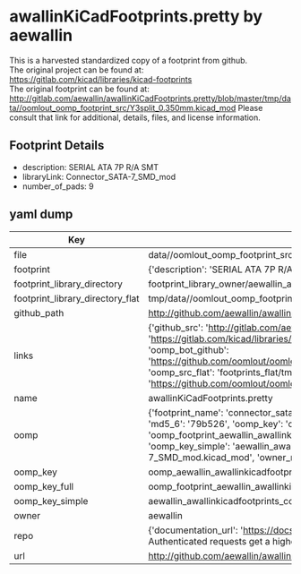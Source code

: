 # awallinKiCadFootprints.pretty by aewallin  
This is a harvested standardized copy of a footprint from github.  
The original project can be found at:  
https://gitlab.com/kicad/libraries/kicad-footprints  
The original footprint can be found at:
http://gitlab.com/aewallin/awallinKiCadFootprints.pretty/blob/master/tmp/data//oomlout_oomp_footprint_src/Y3split_0.350mm.kicad_mod
Please consult that link for additional, details, files, and license information.  
## Footprint Details
* description: SERIAL ATA 7P R/A SMT  
* libraryLink: Connector_SATA-7_SMD_mod  
* number_of_pads: 9  
## yaml dump  
| Key | Value |  
| --- | --- |  
| file | data//oomlout_oomp_footprint_src/awallinKiCadFootprints.pretty/Connector_SATA-7_SMD_mod.kicad_mod |  
| footprint | {'description': 'SERIAL ATA 7P R/A SMT', 'libraryLink': 'Connector_SATA-7_SMD_mod', 'number_of_pads': 9} |  
| footprint_library_directory | footprint_library_owner/aewallin_awallinKiCadFootprints.pretty |  
| footprint_library_directory_flat | tmp/data//oomlout_oomp_footprint_src/footprints_flat/aewallin_awallinkicadfootprints_connector_sata_7_smd_mod/working |  
| github_path | http://github.com/aewallin/awallinKiCadFootprints.pretty/blob/master/tmp/data//oomlout_oomp_footprint_src/Connector_SATA-7_SMD_mod.kicad_mod |  
| links | {'github_src': 'http://gitlab.com/aewallin/awallinKiCadFootprints.pretty/blob/master/tmp/data//oomlout_oomp_footprint_src/Y3split_0.350mm.kicad_mod', 'github_src_repo': 'https://gitlab.com/kicad/libraries/kicad-footprints', 'oomp_bot': 'tmp/data//oomlout_oomp_footprint_src/footprints/aewallin_awallinkicadfootprints_connector_sata_7_smd_mod/working', 'oomp_bot_github': 'https://github.com/oomlout/oomlout_oomp_footprint_bot/tree/main/tmp/data//oomlout_oomp_footprint_src/footprints/aewallin_awallinkicadfootprints_connector_sata_7_smd_mod/working', 'oomp_src_flat': 'footprints_flat/tmp/data//oomlout_oomp_footprint_src/footprints_flat/aewallin_awallinkicadfootprints_connector_sata_7_smd_mod/working', 'oomp_src_flat_github': 'https://github.com/oomlout/oomlout_oomp_footprint_src/tree/main/tmp/data//oomlout_oomp_footprint_src/footprints_flat/aewallin_awallinkicadfootprints_connector_sata_7_smd_mod/working'} |  
| name | awallinKiCadFootprints.pretty |  
| oomp | {'footprint_name': 'connector_sata_7_smd_mod', 'library_name': 'awallinkicadfootprints', 'md5': '79b526b7bc9c6d77058d04a4ab0e4838', 'md5_10': '79b526b7bc', 'md5_5': '79b52', 'md5_6': '79b526', 'oomp_key': 'oomp_aewallin_awallinkicadfootprints_connector_sata_7_smd_mod', 'oomp_key_extra': 'oomp_footprint_aewallin_awallinkicadfootprints_connector_sata_7_smd_mod', 'oomp_key_full': 'oomp_footprint_aewallin_awallinkicadfootprints_connector_sata_7_smd_mod_79b526', 'oomp_key_simple': 'aewallin_awallinkicadfootprints_connector_sata_7_smd_mod', 'original_filename': 'data//oomlout_oomp_footprint_src/awallinKiCadFootprints.pretty/Connector_SATA-7_SMD_mod.kicad_mod', 'owner_name': 'aewallin'} |  
| oomp_key | oomp_aewallin_awallinkicadfootprints_connector_sata_7_smd_mod |  
| oomp_key_full | oomp_footprint_aewallin_awallinkicadfootprints_connector_sata_7_smd_mod |  
| oomp_key_simple | aewallin_awallinkicadfootprints_connector_sata_7_smd_mod |  
| owner | aewallin |  
| repo | {'documentation_url': 'https://docs.github.com/rest/overview/resources-in-the-rest-api#rate-limiting', 'message': "API rate limit exceeded for 84.66.142.224. (But here's the good news: Authenticated requests get a higher rate limit. Check out the documentation for more details.)"} |  
| url | http://github.com/aewallin/awallinKiCadFootprints.pretty |  

